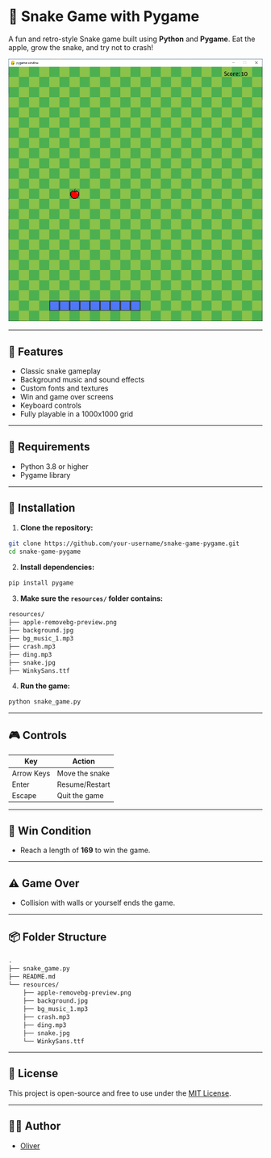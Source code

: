 # 🐍 Snake Game with Pygame

A fun and retro-style Snake game built using **Python** and **Pygame**. Eat the apple, grow the snake, and try not to crash!

![Snake Game Screenshot](image1.png) <!-- Optional: Add a screenshot of gamepla -->

---

## 🚀 Features

- Classic snake gameplay
- Background music and sound effects
- Custom fonts and textures
- Win and game over screens
- Keyboard controls
- Fully playable in a 1000x1000 grid

---

## 🧰 Requirements

- Python 3.8 or higher
- Pygame library

---

## 🔧 Installation

1. **Clone the repository:**

```bash
git clone https://github.com/your-username/snake-game-pygame.git
cd snake-game-pygame
```

2. **Install dependencies:**

```bash
pip install pygame
```

3. **Make sure the `resources/` folder contains:**

```
resources/
├── apple-removebg-preview.png
├── background.jpg
├── bg_music_1.mp3
├── crash.mp3
├── ding.mp3
├── snake.jpg
├── WinkySans.ttf
```

4. **Run the game:**

```bash
python snake_game.py
```

---

## 🎮 Controls

| Key         | Action         |
|-------------|----------------|
| Arrow Keys  | Move the snake |
| Enter       | Resume/Restart |
| Escape      | Quit the game  |

---

## 🏁 Win Condition

- Reach a length of **169** to win the game.

---

## ⚠️ Game Over

- Collision with walls or yourself ends the game.

---

## 📦 Folder Structure

```
.
├── snake_game.py
├── README.md
└── resources/
    ├── apple-removebg-preview.png
    ├── background.jpg
    ├── bg_music_1.mp3
    ├── crash.mp3
    ├── ding.mp3
    ├── snake.jpg
    └── WinkySans.ttf
```

---

## 📜 License

This project is open-source and free to use under the [MIT License](LICENSE).

---

## 👨‍💻 Author

- [Oliver](https://github.com/jollyolliel/)
